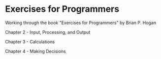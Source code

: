 # Exercises for Programmers
Working through the book "Exercises for Programmers" by Brian P. Hogan

Chapter 2 - Input, Processing, and Output

Chapter 3 - Calculations

Chapter 4 - Making Decisions


